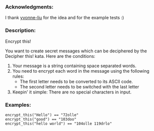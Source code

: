 ### Acknowledgments:

I thank [yvonne-liu](https://www.codewars.com/users/yvonne-liu) for the idea and for the example tests :)

### Description:

Encrypt this!

You want to create secret messages which can be deciphered by the Decipher this! kata. Here are the conditions:

1. Your message is a string containing space separated words.
2. You need to encrypt each word in the message using the following rules:
    * The first letter needs to be converted to its ASCII code.
    * The second letter needs to be switched with the last letter
3. Keepin' it simple: There are no special characters in input.

### Examples:
```
encrypt_this("Hello") == "72olle"
encrypt_this("good") == "103doo"
encrypt_this("hello world") == "104olle 119drlo"
```
